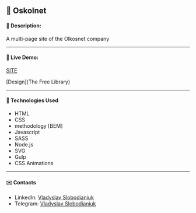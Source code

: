 

## :pushpin: Oskolnet
#### :memo: Description: 

A multi-page site of the Olkosnet company
___

#### :link: Live Demo: 
[SITE](https://slobodianiuk1.github.io/oskolnet/dist/)

[Design](The Free Library)
___

#### :rocket: Technologies Used

* HTML
* CSS
* methodology [BEM]
* Javascript
* SASS
* Node.js
* SVG
* Gulp
* CSS Animations

___

#### :envelope: Contacts
* LinkedIn: [Vladyslav Slobodianiuk](https://www.linkedin.com/in/vladyslav-slobodianiuk-076893241/)
* Telegram: [Vladyslav Slobodianiuk](https://t.me/vladyslavS18)
